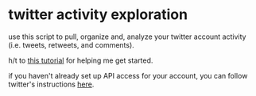 # twitter activity exploration

use this script to pull, organize and, analyze your twitter account activity (i.e. tweets, retweets, and comments). 

h/t to [this tutorial](https://marcobonzanini.com/2015/03/02/mining-twitter-data-with-python-part-1/) for helping me get started.

if you haven't already set up API access for your account, you can follow twitter's instructions [here](https://developer.twitter.com/).